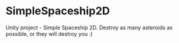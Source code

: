 # SimpleSpaceship2D
Unity project - Simple Spaceship 2D. Destroy as many asteroids as possible, or they will destroy you :)

